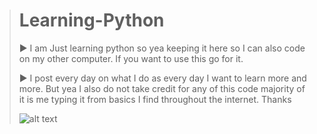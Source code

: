 > # Learning-Python #
> ► I am Just learning python so yea keeping it here so I can also code on my other computer. If you want to use this go for it.
> 
> ►  I post every day on what I do as every day I want to learn more and more. But yea I also do not take credit for any of this code majority of it is me typing it from basics I find throughout the internet. Thanks
> 
> 
> ![alt text](https://cdn.discordapp.com/attachments/714633251481976883/768879343156985896/unknown.png)
